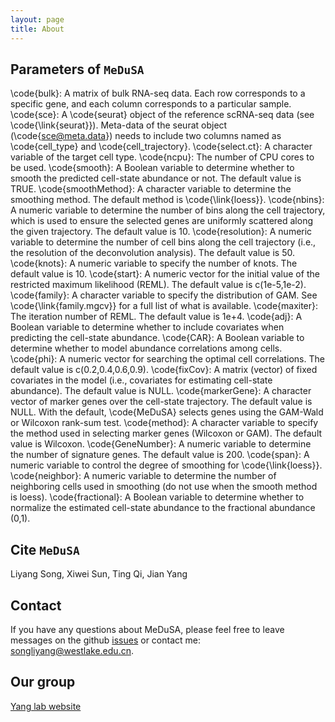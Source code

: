 ```yaml
---
layout: page
title: About
---
```


Parameters of `MeDuSA`
-------------------
\code{bulk}: A matrix of bulk RNA-seq data. Each row corresponds to a specific gene, and each column corresponds to a particular sample.
\code{sce}: A \code{seurat} object of the reference scRNA-seq data (see \code{\link{seurat}}). Meta-data of the seurat object (\code{sce@meta.data}) needs to include two columns named as \code{cell_type} and \code{cell_trajectory}.
\code{select.ct}: A character variable of the target cell type.
\code{ncpu}: The number of CPU cores to be used.
\code{smooth}: A Boolean variable to determine whether to smooth the predicted cell-state abundance or not. The default value is TRUE.
\code{smoothMethod}: A character variable to determine the smoothing method. The default method is \code{\link{loess}}.
\code{nbins}: A numeric variable to determine the number of bins along the cell trajectory, which is used to ensure the selected genes are uniformly scattered along the given trajectory. The default value is 10.
\code{resolution}: A numeric variable to determine the number of cell bins along the cell trajectory (i.e., the resolution of the deconvolution analysis). The default value is 50.
\code{knots}: A numeric variable to specify the number of knots. The default value is 10.
\code{start}: A numeric vector for the initial value of the restricted maximum likelihood (REML). The default value is c(1e-5,1e-2).
\code{family}: A character variable to specify the distribution of GAM. See \code{\link{family.mgcv}} for a full list of what is available.
\code{maxiter}: The iteration number of REML. The default value is 1e+4.
\code{adj}: A Boolean variable to determine whether to include covariates when predicting the cell-state abundance.
\code{CAR}: A Boolean variable to determine whether to model abundance correlations among cells.
\code{phi}: A numeric vector for searching the optimal cell correlations. The default value is c(0.2,0.4,0.6,0.9).
\code{fixCov}: A matrix (vector) of fixed covariates in the model (i.e., covariates for estimating cell-state abundance). The default value is NULL.
\code{markerGene}: A character vector of marker genes over the cell-state trajectory. The default value is NULL. With the default, \code{MeDuSA} selects genes using the GAM-Wald or Wilcoxon rank-sum test.
\code{method}: A character variable to specify the method used in selecting marker genes (Wilcoxon or GAM). The default value is Wilcoxon.
\code{GeneNumber}: A numeric variable to determine the number of signature genes. The default value is 200.
\code{span}: A numeric variable to control the degree of smoothing for \code{\link{loess}}.
\code{neighbor}: A numeric variable to determine the number of neighboring cells used in smoothing (do not use when the smooth method is loess).
\code{fractional}: A Boolean variable to determine whether to normalize the estimated cell-state abundance to the fractional abundance (0,1).


Cite `MeDuSA`
-------------------
Liyang Song, Xiwei Sun, Ting Qi, Jian Yang

Contact
-------------------
If you have any questions about MeDuSA, please feel free to leave messages on the github [issues](https://github.com/LeonSong1995/MeDuSA/issues) or contact me: songliyang@westlake.edu.cn.

Our group
-------------------
[Yang lab website](https://yanglab.westlake.edu.cn/)
